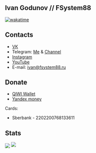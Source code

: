 ## Ivan Godunov // FSystem88
[![wakatime](https://wakatime.com/badge/user/ffd66c49-92d5-4230-8b87-a1ddea6d9ab9.svg)](https://wakatime.com/@ffd66c49-92d5-4230-8b87-a1ddea6d9ab9)
## Contacts
- <a href="https://vk.com/fsystem88">VK</a>
- Telegram: <a href="https://t.me/FSystem88">Me</a> & <a href="https://t.me/FS88ch">Channel</a>
- <a href="https://instagram.com/fsystem88">Instagram</a>
- <a href="https://www.youtube.com/channel/UC1eU8zTeJEKQNxdEtKSmetA">YouTube</a>
- E-mail: <a href="mailto:ivan@fsystem88.ru">ivan@fsystem88.ru</a>

## Donate
- <a href="https://qiwi.com/n/FSYSTEM88">QIWI Wallet</a>
- <a href="https://yoomoney.ru/to/410015440700904">Yandex money</a>

Cards:
- Sberbank - 2202200768133611


## Stats
<img src="https://gpvc.arturio.dev/FSystem88" align="center">
<img src="https://github-readme-stats.vercel.app/api?username=FSystem88&show_icons=true&count_private=true">
